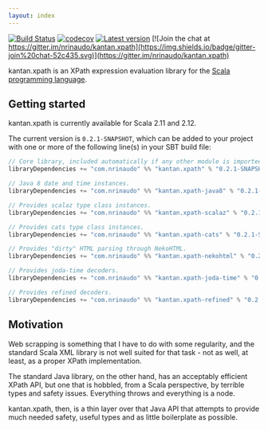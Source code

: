 ```yaml
---
layout: index
---
```


[![Build Status](https://travis-ci.org/nrinaudo/kantan.xpath.svg)](https://travis-ci.org/nrinaudo/kantan.xpath)
[![codecov](https://codecov.io/gh/nrinaudo/kantan.xpath/branch/master/graph/badge.svg)](https://codecov.io/gh/nrinaudo/kantan.xpath)
[![Latest version](https://index.scala-lang.org/nrinaudo/kantan.xpath/kantan.xpath/latest.svg)](https://index.scala-lang.org/nrinaudo/kantan.xpath)
[![Join the chat at https://gitter.im/nrinaudo/kantan.xpath](https://img.shields.io/badge/gitter-join%20chat-52c435.svg)](https://gitter.im/nrinaudo/kantan.xpath)

kantan.xpath is an XPath expression evaluation library for the [Scala programming language](http://www.scala-lang.org).

## Getting started

kantan.xpath is currently available for Scala 2.11 and 2.12.

The current version is `0.2.1-SNAPSHOT`, which can be added to your project with one or more of the following line(s)
in your SBT build file:

```scala
// Core library, included automatically if any other module is imported.
libraryDependencies += "com.nrinaudo" %% "kantan.xpath" % "0.2.1-SNAPSHOT"

// Java 8 date and time instances.
libraryDependencies += "com.nrinaudo" %% "kantan.xpath-java8" % "0.2.1-SNAPSHOT"

// Provides scalaz type class instances.
libraryDependencies += "com.nrinaudo" %% "kantan.xpath-scalaz" % "0.2.1-SNAPSHOT"

// Provides cats type class instances.
libraryDependencies += "com.nrinaudo" %% "kantan.xpath-cats" % "0.2.1-SNAPSHOT"

// Provides "dirty" HTML parsing through NekoHTML.
libraryDependencies += "com.nrinaudo" %% "kantan.xpath-nekohtml" % "0.2.1-SNAPSHOT"

// Provides joda-time decoders.
libraryDependencies += "com.nrinaudo" %% "kantan.xpath-joda-time" % "0.2.1-SNAPSHOT"

// Provides refined decoders.
libraryDependencies += "com.nrinaudo" %% "kantan.xpath-refined" % "0.2.1-SNAPSHOT"
```

## Motivation

Web scrapping is something that I have to do with some regularity, and the standard Scala XML library is not well suited
for that task - not as well, at least, as a proper XPath implementation.

The standard Java library, on the other hand, has an acceptably efficient XPath API, but one that is hobbled, from a
Scala perspective, by terrible types and safety issues. Everything throws and everything is a node.

kantan.xpath, then, is a thin layer over that Java API that attempts to provide much needed safety, useful types
and as little boilerplate as possible.
